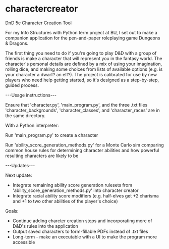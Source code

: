 # charactercreator
DnD 5e Character Creation Tool

For my Info Structures with Python term project at BU, I set out to make a companion application for the pen-and-paper roleplaying
game Dungeons & Dragons.

The first thing you need to do if you're going to play D&D with a group of friends is make a character that will represent you
in the fantasy world. The character's personal details are defined by a mix of using your imagination, rolling dice, and making
some choices from lists of available options (e.g. is your character a dwarf? an elf?). The project is calibrated for use by 
new players who need help getting started, so it's designed as a step-by-step, guided process.

---Usage instructions---

Ensure that 'character.py', 'main_program.py', and the three .txt files 'character_backgrounds', 'character_classes', and
'character_races' are in the same directory.

With a Python interpreter:

Run 'main_program.py' to create a character

Run 'ability_score_generation_methods.py' for a Monte Carlo sim comparing common house rules for determining character abilities
and how powerful resulting characters are likely to be

---Updates---

Next update:
- Integrate remaining ability score generation rulesets from 'ability_score_generation_methods.py' into character creator
- Integrate racial ability score modifiers (e.g. half-elves get +2 charisma and +1 to two other abilities of the player's choice)

Goals:
- Continue adding charcter creation steps and incorporating more of D&D's rules into the application
- Output saved characters to form-fillable PDFs instead of .txt files
- Long-term - make an executable with a UI to make the program more accessible
